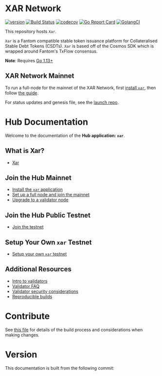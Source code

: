 # XAR Network

[![version](https://img.shields.io/github/tag/xar-network/xar-network.svg)](https://github.com/xar-network/xar-network/releases/latest)
[![Build Status](https://img.shields.io/travis/xar-network/xar-network.svg?style=flat-square&logo=travis)](https://travis-ci.org/xar-network/xar-network)
[![codecov](https://codecov.io/gh/xar-network/xar-network/branch/master/graph/badge.svg)](https://codecov.io/gh/xar-network/xar-network)
[![Go Report Card](https://goreportcard.com/badge/github.com/xar-network/xar-network)](https://goreportcard.com/report/github.com/xar-network/xar-network)
[![GolangCI](https://golangci.com/badges/github.com/xar-network/xar-network.svg)](https://golangci.com/r/github.com/xar-network/xar-network)

This repository hosts `Xar`.

`Xar` is a Fantom compatible stable token issuance platform for Collateralised Stable Debt Tokens (CSDTs).  `Xar` is based off of the Cosmos SDK which is wrapped around Fantom's TxFlow consensus.

**Note**: Requires [Go 1.13+](https://golang.org/dl/)

## XAR Network Mainnet

To run a full-node for the mainnet of the XAR Network, first [install `xar`](./docs/installation.md), then follow [the guide](./docs/join-mainnet.md).

For status updates and genesis file, see the [launch repo](https://github.com/xar-network/launch).

# Hub Documentation

Welcome to the documentation of the **Hub application: `xar`**.

## What is Xar?

- [Xar](./docs//what-is-xar.md)

## Join the Hub Mainnet

- [Install the `xar` application](./docs//installation.md)
- [Set up a full node and join the mainnet](./docs//join-mainnet.md)
- [Upgrade to a validator node](./docs//validators/validator-setup.md)

## Join the Hub Public Testnet

- [Join the testnet](./docs//join-testnet.md)

## Setup Your Own `xar` Testnet

- [Setup your own `xar` testnet](./docs//deploy-testnet.md)

## Additional Resources

- [Intro to validators](./docs//validators/overview.md)
- [Validator FAQ](./docs//validators/validator-faq.md)
- [Validator security considerations](./docs//validators/security.md)
- [Reproducible builds](./docs//reproducible-builds.md)

# Contribute

See [this file](https://github.com/xar-network/xar-network/blob/master/docs/DOCS_README.md) for details of the build process and
considerations when making changes.

# Version

 This documentation is built from the following commit:
